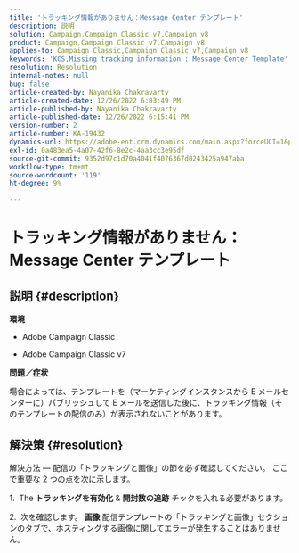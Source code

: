 ```yaml
---
title: 'トラッキング情報がありません：Message Center テンプレート'
description: 説明
solution: Campaign,Campaign Classic v7,Campaign v8
product: Campaign,Campaign Classic v7,Campaign v8
applies-to: Campaign Classic,Campaign Classic v7,Campaign v8
keywords: 'KCS,Missing tracking information : Message Center Template'
resolution: Resolution
internal-notes: null
bug: false
article-created-by: Nayanika Chakravarty
article-created-date: 12/26/2022 6:03:49 PM
article-published-by: Nayanika Chakravarty
article-published-date: 12/26/2022 6:15:41 PM
version-number: 2
article-number: KA-19432
dynamics-url: https://adobe-ent.crm.dynamics.com/main.aspx?forceUCI=1&pagetype=entityrecord&etn=knowledgearticle&id=bfc5e9a0-4785-ed11-81ac-6045bd006b4b
exl-id: 0a483ea5-4a07-42f6-8e2c-4aa3cc3e95df
source-git-commit: 9352d97c1d70a4041f4076367d0243425a947aba
workflow-type: tm+mt
source-wordcount: '119'
ht-degree: 9%

---
```


# トラッキング情報がありません：Message Center テンプレート

## 説明 {#description}


<b>環境</b>

- Adobe Campaign Classic

- Adobe Campaign Classic v7

<b>問題／症状</b>

場合によっては、テンプレートを（マーケティングインスタンスから E メールセンターに）パブリッシュして E メールを送信した後に、トラッキング情報（そのテンプレートの配信のみ）が表示されないことがあります。


## 解決策 {#resolution}


解決方法 — 配信の「トラッキングと画像」の節を必ず確認してください。 ここで重要な 2 つの点を次に示します。

1.  The <b>トラッキングを有効化</b> &amp; <b>開封数の追跡</b> チックを入れる必要があります。

2.  次を確認します。 <b>画像</b> 配信テンプレートの「トラッキングと画像」セクションのタブで、ホスティングする画像に関してエラーが発生することはありません。
